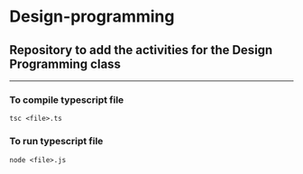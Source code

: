 # Design-programming

## Repository to add the activities for the Design Programming class

---

### To compile typescript file
```
tsc <file>.ts
```
### To run typescript file
```
node <file>.js
```